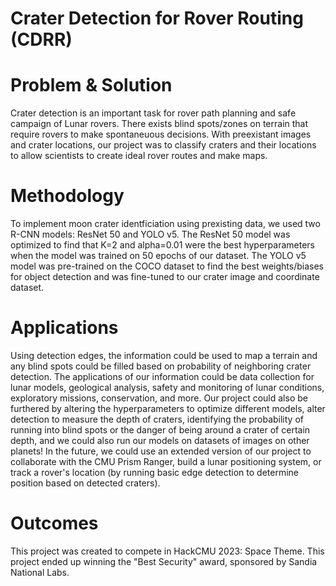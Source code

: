 # Crater Detection for Rover Routing (CDRR)

# Problem & Solution
Crater detection is an important task for rover path planning and safe campaign of Lunar rovers. There exists blind spots/zones on terrain that require rovers to make spontaneuous decisions. With preexistant images and crater locations, our project was to classify craters and their locations to allow scientists to create ideal rover routes and make maps. 

# Methodology
To implement moon crater identficiation using prexisting data, we used two R-CNN models: ResNet 50 and YOLO v5. The ResNet 50 model was optimized to find that K=2 and alpha=0.01 were the best hyperparameters when the model was trained on 50 epochs of our dataset. The YOLO v5 model was pre-trained on the COCO dataset to find the best weights/biases for object detection and was fine-tuned to our crater image and coordinate dataset.

# Applications
Using detection edges, the information could be used to map a terrain and any blind spots could be filled based on probability of neighboring crater detection. The applications of our information could be data collection for lunar models, geological analysis, safety and monitoring of lunar conditions, exploratory missions, conservation, and more. Our project could also be furthered by altering the hyperparameters to optimize different models, alter detection to measure the depth of craters, identifying the probability of running into blind spots or the danger of being around a crater of certain depth, and we could also run our models on datasets of images on other planets! In the future, we could use an extended version of our project to collaborate with the CMU Prism Ranger, build a lunar positioning system, or track a rover's location (by running basic edge detection to determine position based on detected craters).

# Outcomes
This project was created to compete in HackCMU 2023: Space Theme. This project ended up winning the "Best Security" award, sponsored by Sandia National Labs.
